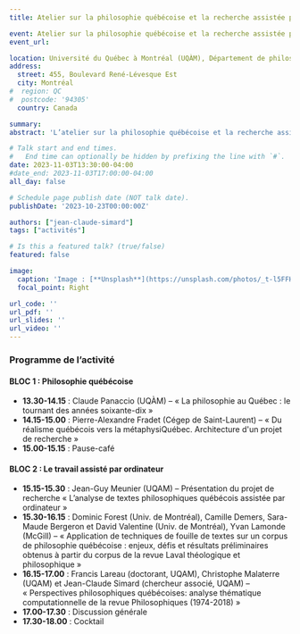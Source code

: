 ```yaml
---
title: Atelier sur la philosophie québécoise et la recherche assistée par ordinateur

event: Atelier sur la philosophie québécoise et la recherche assistée par ordinateur
event_url: 

location: Université du Québec à Montréal (UQÀM), Département de philosophie, salle W5125
address:
  street: 455, Boulevard René-Lévesque Est
  city: Montréal
#  region: QC
#  postcode: '94305'
  country: Canada

summary:
abstract: 'L’atelier sur la philosophie québécoise et la recherche assistée par ordinateur est organisé par Ludovic Chevalier (Collège Rosemont), Jean-Guy Meunier (chercheur associé, UQÀM) et Jean-Claude Simard (chercheur associé, UQÀM), en collaboration avec le Département de philosophie de l’UQÀM. Cette activité vise **1)**&nbsp;à montrer l’intérêt des méthodes de fouille de texte numérique, tant pour les enseignant.e.s que pour les étudiant.e.s du Département de philosophie, et **2)**&nbsp;à faire la promotion de la philosophie québécoise. Tous les membres du groupe sont cordialement invités à y assister.'

# Talk start and end times.
#   End time can optionally be hidden by prefixing the line with `#`.
date: 2023-11-03T13:30:00-04:00
#date_end: 2023-11-03T17:00:00-04:00
all_day: false

# Schedule page publish date (NOT talk date).
publishDate: '2023-10-23T00:00:00Z'

authors: ["jean-claude-simard"]
tags: ["activités"]

# Is this a featured talk? (true/false)
featured: false

image:
  caption: 'Image : [**Unsplash**](https://unsplash.com/photos/_t-l5FFH8VA)'
  focal_point: Right

url_code: ''
url_pdf: ''
url_slides: ''
url_video: ''
---
```

### Programme de l’activité

#### BLOC 1 : Philosophie québécoise

- **13.30-14.15** : Claude Panaccio (UQÀM) – « La philosophie au Québec : le tournant des années soixante-dix »
- **14.15-15.00** :	Pierre-Alexandre Fradet (Cégep de Saint-Laurent) – « Du réalisme québécois vers la métaphysiQuébec. Architecture d'un projet de recherche »
- **15.00-15.15** :	Pause-café

#### BLOC 2 : Le travail assisté par ordinateur

- **15.15-15.30** : Jean-Guy Meunier (UQAM) – Présentation du projet de recherche « L’analyse de textes philosophiques québécois assistée par ordinateur »
- **15.30-16.15** : Dominic Forest (Univ. de Montréal), Camille Demers, Sara-Maude Bergeron et David Valentine (Univ. de Montréal), Yvan Lamonde (McGill) – « Application de techniques de fouille de textes sur un corpus de philosophie québécoise : enjeux, défis et résultats préliminaires obtenus à partir du corpus de la revue Laval théologique et philosophique »
- **16.15-17.00** : 	Francis Lareau (doctorant, UQAM), Christophe Malaterre (UQAM) et Jean-Claude Simard (chercheur associé, UQAM) – « Perspectives philosophiques québécoises: analyse thématique computationnelle de la revue Philosophiques (1974-2018) »
- **17.00-17.30** : 	Discussion générale
- **17.30-18.00** : 	Cocktail